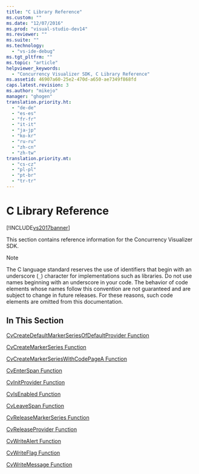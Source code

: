 ```yaml
---
title: "C Library Reference"
ms.custom: ""
ms.date: "12/07/2016"
ms.prod: "visual-studio-dev14"
ms.reviewer: ""
ms.suite: ""
ms.technology: 
  - "vs-ide-debug"
ms.tgt_pltfrm: ""
ms.topic: "article"
helpviewer_keywords: 
  - "Concurrency Visualizer SDK, C Library Reference"
ms.assetid: 46907a60-25e2-470d-a650-ae7349f868fd
caps.latest.revision: 3
ms.author: "mikejo"
manager: "ghogen"
translation.priority.ht: 
  - "de-de"
  - "es-es"
  - "fr-fr"
  - "it-it"
  - "ja-jp"
  - "ko-kr"
  - "ru-ru"
  - "zh-cn"
  - "zh-tw"
translation.priority.mt: 
  - "cs-cz"
  - "pl-pl"
  - "pt-br"
  - "tr-tr"
---
```

# C Library Reference
[!INCLUDE[vs2017banner](../code-quality/includes/vs2017banner.md)]

This section contains reference information for the Concurrency Visualizer SDK.  
  
> [!NOTE]
>  The C language standard reserves the use of identifiers that begin with an underscore (`_`) character for implementations such as libraries. Do not use names beginning with an underscore in your code. The behavior of code elements whose names follow this convention are not guaranteed and are subject to change in future releases. For these reasons, such code elements are omitted from this documentation.  
  
## In This Section  
 [CvCreateDefaultMarkerSeriesOfDefaultProvider Function](../profiling/cvcreatedefaultmarkerseriesofdefaultprovider-function.md)  
  
 [CvCreateMarkerSeries Function](../profiling/cvcreatemarkerseries-function.md)  
  
 [CvCreateMarkerSeriesWithCodePageA Function](../profiling/cvcreatemarkerserieswithcodepagea-function.md)  
  
 [CvEnterSpan Function](../profiling/cventerspan-function.md)  
  
 [CvInitProvider Function](../profiling/cvinitprovider-function.md)  
  
 [CvIsEnabled Function](../profiling/cvisenabled-function.md)  
  
 [CvLeaveSpan Function](../profiling/cvleavespan-function.md)  
  
 [CvReleaseMarkerSeries Function](../profiling/cvreleasemarkerseries-function.md)  
  
 [CvReleaseProvider Function](../profiling/cvreleaseprovider-function.md)  
  
 [CvWriteAlert Function](../profiling/cvwritealert-function.md)  
  
 [CvWriteFlag Function](../profiling/cvwriteflag-function.md)  
  
 [CvWriteMessage Function](../profiling/cvwritemessage-function.md)